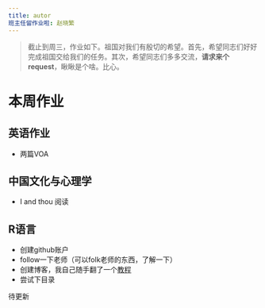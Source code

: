 ```yaml
---
title: autor
班主任留作业啦: 赵晓繁
---
```


>截止到周三，作业如下。祖国对我们有殷切的希望。首先，希望同志们好好完成祖国交给我们的任务。其次，希望同志们多多交流，**请求来个request**，瞅瞅是个啥。比心。

# 本周作业

## 英语作业
- 两篇VOA

## 中国文化与心理学
- I and thou 阅读

## R语言
- 创建github账户
- follow一下老师（可以folk老师的东西，了解一下）
- 创建博客，我自己随手翻了一个[教程](https://xiaofanzhao.github.io/blog.html) 
- 尝试下目录

待更新
